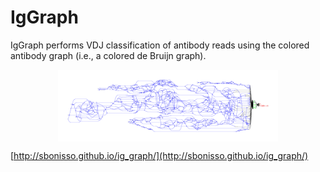 # IgGraph

IgGraph performs VDJ classification of antibody reads using the colored antibody graph (i.e., a colored de Bruijn graph).

<p><div style="text-align: center"><a href="http://sbonisso.github.io/ig_graph"><img src="img/dbgraph_k21.png" width="70%" align="middle"></a></div></p>

[http://sbonisso.github.io/ig_graph/](http://sbonisso.github.io/ig_graph/)
